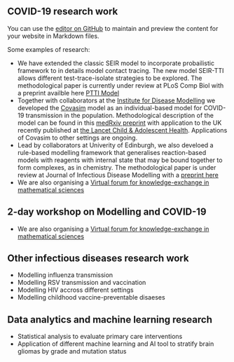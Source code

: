 ## COVID-19 research work

You can use the [editor on GitHub](https://github.com/JPG-lab/jpglab.github.io/edit/gh-pages/index.md) to maintain and preview the content for your website in Markdown files.

Some examples of research:

- We have extended the classic SEIR model to incorporate probailistic framework to in details model contact tracing. The new model SEIR-TTI allows different test-trace-isolate strategies to be explored. The methodological paper is currently under review at PLoS Comp Biol with a preprint availble here [PTTI Model](https://covidtti.com/)
- Together with collaborators at the [Institute for Disease Modelling](https://idmod.org/tools) we developed the [Covasim](https://institutefordiseasemodeling.github.io/covasim-docs/covasim.interventions.html) model as an individual-based model for COVID-19 transmission in the population. Methodological description of the model can be found in this [medRxiv preprint](https://www.medrxiv.org/content/10.1101/2020.05.10.20097469v1) with application to the UK recently published at [the Lancet Child & Adolescent Health](https://www.thelancet.com/journals/lanchi/article/PIIS2352-4642(20)30250-9/fulltext). Applications of Covasim to other settings are ongoing. 
- Lead by collaborators at Univerity of Edinburgh, we also develoed a rule-based modelling framework that generalises reaction-based models with reagents with internal state that may be bound together to form complexes, as in chemistry. The methodological paper is under review at Journal of Infectious Disease Modelling with a [preprint here](https://arxiv.org/abs/2006.12077)
- We are also organising a [Virtual forum for knowledge-exchange in mathematical sciences](vfkems.md)

## 2-day workshop on Modelling and COVID-19

- We are also organising a [Virtual forum for knowledge-exchange in mathematical sciences](vfkems.md)

## Other infectious diseases research work

- Modelling influenza transmission
- Modelling RSV transmission and vaccination
- Modelling HIV accross different settings
- Modelling childhood vaccine-preventable disaeses

## Data analytics and machine learning research 

- Statistical analysis to evaluate primary care interventions
- Application of different machine learning and AI tool to stratify brain gliomas by grade and mutation status

